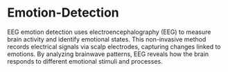 # Emotion-Detection
EEG emotion detection uses electroencephalography (EEG) to measure brain activity and identify emotional states. This non-invasive method records electrical signals via scalp electrodes, capturing changes linked to emotions. By analyzing brainwave patterns, EEG reveals how the brain responds to different emotional stimuli and processes.
